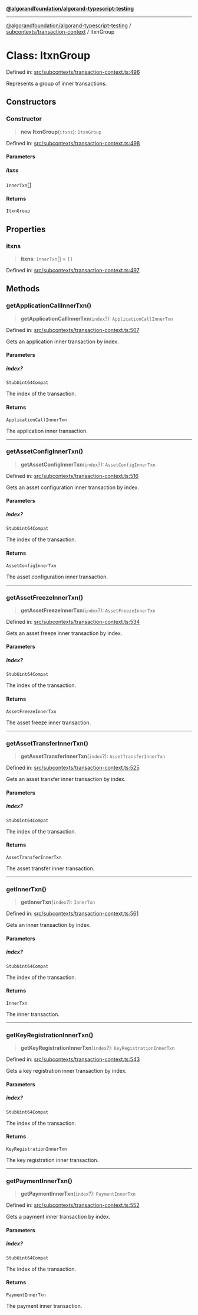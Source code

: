 [**@algorandfoundation/algorand-typescript-testing**](../../../README.md)

***

[@algorandfoundation/algorand-typescript-testing](../../../README.md) / [subcontexts/transaction-context](../README.md) / ItxnGroup

# Class: ItxnGroup

Defined in: [src/subcontexts/transaction-context.ts:496](https://github.com/algorandfoundation/algorand-typescript-testing/blob/main/src/subcontexts/transaction-context.ts#L496)

Represents a group of inner transactions.

## Constructors

### Constructor

> **new ItxnGroup**(`itxns`): `ItxnGroup`

Defined in: [src/subcontexts/transaction-context.ts:498](https://github.com/algorandfoundation/algorand-typescript-testing/blob/main/src/subcontexts/transaction-context.ts#L498)

#### Parameters

##### itxns

`InnerTxn`[]

#### Returns

`ItxnGroup`

## Properties

### itxns

> **itxns**: `InnerTxn`[] = `[]`

Defined in: [src/subcontexts/transaction-context.ts:497](https://github.com/algorandfoundation/algorand-typescript-testing/blob/main/src/subcontexts/transaction-context.ts#L497)

## Methods

### getApplicationCallInnerTxn()

> **getApplicationCallInnerTxn**(`index`?): `ApplicationCallInnerTxn`

Defined in: [src/subcontexts/transaction-context.ts:507](https://github.com/algorandfoundation/algorand-typescript-testing/blob/main/src/subcontexts/transaction-context.ts#L507)

Gets an application inner transaction by index.

#### Parameters

##### index?

`StubUint64Compat`

The index of the transaction.

#### Returns

`ApplicationCallInnerTxn`

The application inner transaction.

***

### getAssetConfigInnerTxn()

> **getAssetConfigInnerTxn**(`index`?): `AssetConfigInnerTxn`

Defined in: [src/subcontexts/transaction-context.ts:516](https://github.com/algorandfoundation/algorand-typescript-testing/blob/main/src/subcontexts/transaction-context.ts#L516)

Gets an asset configuration inner transaction by index.

#### Parameters

##### index?

`StubUint64Compat`

The index of the transaction.

#### Returns

`AssetConfigInnerTxn`

The asset configuration inner transaction.

***

### getAssetFreezeInnerTxn()

> **getAssetFreezeInnerTxn**(`index`?): `AssetFreezeInnerTxn`

Defined in: [src/subcontexts/transaction-context.ts:534](https://github.com/algorandfoundation/algorand-typescript-testing/blob/main/src/subcontexts/transaction-context.ts#L534)

Gets an asset freeze inner transaction by index.

#### Parameters

##### index?

`StubUint64Compat`

The index of the transaction.

#### Returns

`AssetFreezeInnerTxn`

The asset freeze inner transaction.

***

### getAssetTransferInnerTxn()

> **getAssetTransferInnerTxn**(`index`?): `AssetTransferInnerTxn`

Defined in: [src/subcontexts/transaction-context.ts:525](https://github.com/algorandfoundation/algorand-typescript-testing/blob/main/src/subcontexts/transaction-context.ts#L525)

Gets an asset transfer inner transaction by index.

#### Parameters

##### index?

`StubUint64Compat`

The index of the transaction.

#### Returns

`AssetTransferInnerTxn`

The asset transfer inner transaction.

***

### getInnerTxn()

> **getInnerTxn**(`index`?): `InnerTxn`

Defined in: [src/subcontexts/transaction-context.ts:561](https://github.com/algorandfoundation/algorand-typescript-testing/blob/main/src/subcontexts/transaction-context.ts#L561)

Gets an inner transaction by index.

#### Parameters

##### index?

`StubUint64Compat`

The index of the transaction.

#### Returns

`InnerTxn`

The inner transaction.

***

### getKeyRegistrationInnerTxn()

> **getKeyRegistrationInnerTxn**(`index`?): `KeyRegistrationInnerTxn`

Defined in: [src/subcontexts/transaction-context.ts:543](https://github.com/algorandfoundation/algorand-typescript-testing/blob/main/src/subcontexts/transaction-context.ts#L543)

Gets a key registration inner transaction by index.

#### Parameters

##### index?

`StubUint64Compat`

The index of the transaction.

#### Returns

`KeyRegistrationInnerTxn`

The key registration inner transaction.

***

### getPaymentInnerTxn()

> **getPaymentInnerTxn**(`index`?): `PaymentInnerTxn`

Defined in: [src/subcontexts/transaction-context.ts:552](https://github.com/algorandfoundation/algorand-typescript-testing/blob/main/src/subcontexts/transaction-context.ts#L552)

Gets a payment inner transaction by index.

#### Parameters

##### index?

`StubUint64Compat`

The index of the transaction.

#### Returns

`PaymentInnerTxn`

The payment inner transaction.
